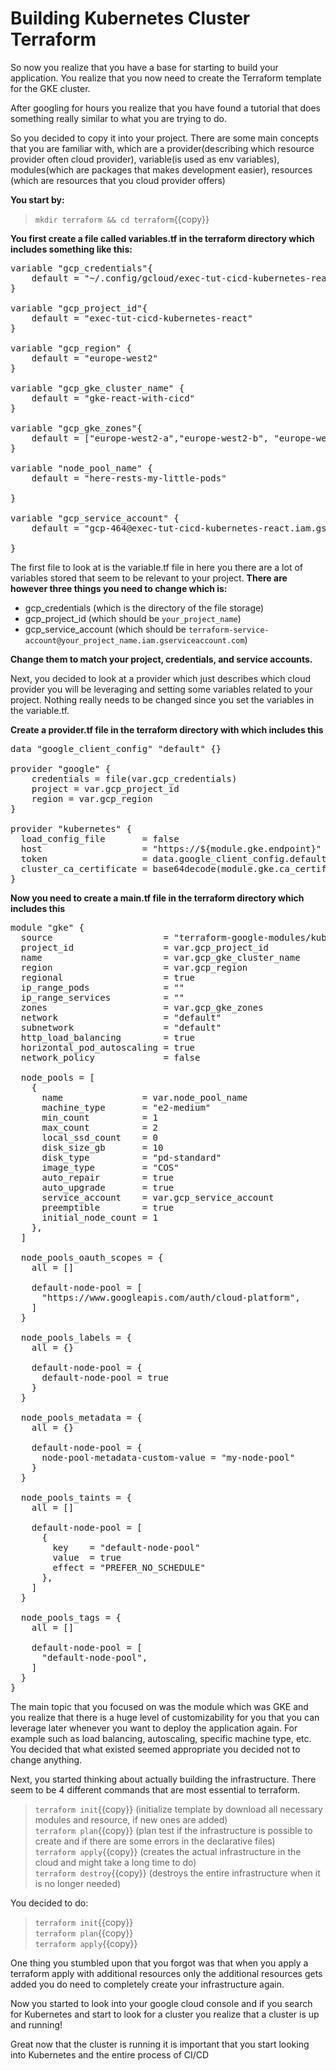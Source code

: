 # Building Kubernetes Cluster Terraform

So now you realize that you have a base for starting to build your application. You realize that you now need to create the Terraform template for the GKE cluster. 

After googling for hours you realize that you have found a tutorial that does something really similar to what you are trying to do. 

So you decided to copy it into your project. There are some main concepts that you are familiar with, which are a provider(describing which resource provider often cloud provider), variable(is used as env variables), modules(which are packages that makes development easier), resources (which are resources that you cloud provider offers) 

**You start by:**

> `mkdir terraform && cd terraform`{{copy}}

**You first create a file called variables.tf in the terraform directory which includes something like this:**
<pre class="file" data-target="clipboard">
variable "gcp_credentials"{
    default = "~/.config/gcloud/exec-tut-cicd-kubernetes-react-c4c2dc25b7b6.json"
}

variable "gcp_project_id"{
    default = "exec-tut-cicd-kubernetes-react"
}

variable "gcp_region" {
    default = "europe-west2"
}

variable "gcp_gke_cluster_name" {
    default = "gke-react-with-cicd"
}

variable "gcp_gke_zones"{
    default = ["europe-west2-a","europe-west2-b", "europe-west2-c"]
}

variable "node_pool_name" {
    default = "here-rests-my-little-pods"
  
}

variable "gcp_service_account" {
    default = "gcp-464@exec-tut-cicd-kubernetes-react.iam.gserviceaccount.com"
  
}
</pre>

The first file to look at is the variable.tf file in here you there are a lot of variables stored that seem to be relevant to your project. **There are however three things you need to change which is:** 

- gcp_credentials (which is the directory of the file storage)
- gcp_project_id (which should be `your_project_name`)
- gcp_service_account (which should be `terraform-service-account@your_project_name.iam.gserviceaccount.com`)


**Change them to match your project, credentials, and service accounts.**

Next, you decided to look at a provider which just describes which cloud provider you will be leveraging and setting some variables related to your project. Nothing really needs to be changed since you set the variables in the variable.tf.

**Create a provider.tf file in the terraform directory with which includes this**
<pre class="file" data-target="clipboard">
data "google_client_config" "default" {}

provider "google" {
    credentials = file(var.gcp_credentials)
    project = var.gcp_project_id
    region = var.gcp_region
}

provider "kubernetes" {
  load_config_file       = false
  host                   = "https://${module.gke.endpoint}"
  token                  = data.google_client_config.default.access_token
  cluster_ca_certificate = base64decode(module.gke.ca_certificate)
}
</pre>


**Now you need to create a main.tf file in the terraform directory which includes this**


<pre class="file" data-target="clipboard">
module "gke" {
  source                     = "terraform-google-modules/kubernetes-engine/google"
  project_id                 = var.gcp_project_id
  name                       = var.gcp_gke_cluster_name
  region                     = var.gcp_region
  regional                   = true
  ip_range_pods              = ""
  ip_range_services          = ""
  zones                      = var.gcp_gke_zones
  network                    = "default"
  subnetwork                 = "default"
  http_load_balancing        = true
  horizontal_pod_autoscaling = true
  network_policy             = false

  node_pools = [
    {
      name               = var.node_pool_name
      machine_type       = "e2-medium"
      min_count          = 1
      max_count          = 2
      local_ssd_count    = 0
      disk_size_gb       = 10
      disk_type          = "pd-standard"
      image_type         = "COS"
      auto_repair        = true
      auto_upgrade       = true
      service_account    = var.gcp_service_account
      preemptible        = true
      initial_node_count = 1
    },
  ]

  node_pools_oauth_scopes = {
    all = []

    default-node-pool = [
      "https://www.googleapis.com/auth/cloud-platform",
    ]
  }

  node_pools_labels = {
    all = {}

    default-node-pool = {
      default-node-pool = true
    }
  }

  node_pools_metadata = {
    all = {}

    default-node-pool = {
      node-pool-metadata-custom-value = "my-node-pool"
    }
  }

  node_pools_taints = {
    all = []

    default-node-pool = [
      {
        key    = "default-node-pool"
        value  = true
        effect = "PREFER_NO_SCHEDULE"
      },
    ]
  }

  node_pools_tags = {
    all = []

    default-node-pool = [
      "default-node-pool",
    ]
  }
}
</pre>

The main topic that you focused on was the module which was GKE and you realize that there is a huge level of customizability for you that you can leverage later whenever you want to deploy the application again. For example such as load balancing, autoscaling, specific machine type, etc. You decided that what existed seemed appropriate you decided not to change anything.

Next, you started thinking about actually building the infrastructure. There seem to be 4 different commands that are most essential to terraform.

> `terraform init`{{copy}} (initialize template by download all necessary modules and resource, if new ones are added) <br/>
> `terraform plan`{{copy}} (plan test if the infrastructure is possible to create and if there are some errors in the declarative files)<br/>
> `terraform apply`{{copy}} (creates the actual infrastructure in the cloud and might take a long time to do)<br/>
> `terraform destroy`{{copy}} (destroys the entire infrastructure when it is no longer needed)<br/>


You decided to do:

> `terraform init`{{copy}} <br/>
> `terraform plan`{{copy}} <br/>
> `terraform apply`{{copy}} <br/>

One thing you stumbled upon that you forgot was that when you apply a terraform apply with additional resources only the additional resources gets added you do need to completely create your infrastructure again.

Now you started to look into your google cloud console and if you search for Kubernetes and start to look for a cluster you realize that a cluster is up and running!

Great now that the cluster is running it is important that you start looking into Kubernetes and the entire process of CI/CD